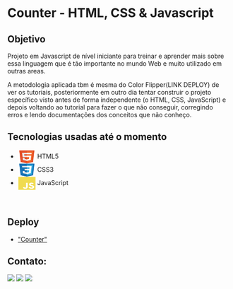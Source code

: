 # Counter - HTML, CSS & Javascript

## Objetivo

Projeto em Javascript de nível iniciante para treinar e aprender mais sobre essa linguagem que é tão importante no mundo Web e muito utilizado em outras areas.

A metodologia aplicada tbm é mesma do Color Flipper(LINK DEPLOY) de ver os tutoriais, posteriormente em outro dia tentar construir o projeto específico visto antes de forma independente (o HTML, CSS, JavaScript) e depois voltando ao tutorial para fazer o que não conseguir, corregindo erros e lendo documentações dos conceitos que não conheço.


## Tecnologias usadas até o momento
<ul>
  <li><img align="center" alt="HTML" height="30" width="40" src="https://raw.githubusercontent.com/devicons/devicon/master/icons/html5/html5-original.svg"> HTML5</li>
  <li><img align="center" alt="CSS" height="30" width="40" src="https://raw.githubusercontent.com/devicons/devicon/master/icons/css3/css3-original.svg"> CSS3</li>
  <li><img align="center" alt="Js" height="30" width="40" src="https://raw.githubusercontent.com/devicons/devicon/master/icons/javascript/javascript-plain.svg"> JavaScript</li>
</ul>
<br>

## Deploy

* ["Counter"](https://luisbarrichello-counter.netlify.app/) 


## Contato:
  <a href="https://www.instagram.com/luisbarrichello/" target="_blank"><img src="https://img.shields.io/badge/-Instagram-%23E4405F?style=for-the-badge&logo=instagram&logoColor=white" target="_blank"></a>
  <a href="mailto:luisgbarrichelo@gmail.com"><img src="https://img.shields.io/badge/-Gmail-%23333?style=for-the-badge&logo=gmail&logoColor=white" target="_blank"></a>
  <a href="https://www.linkedin.com/in/lu%C3%ADs-gabriel-viana-barrichello-86448b195/" target="_blank"><img src="https://img.shields.io/badge/-LinkedIn-%230077B5?style=for-the-badge&logo=linkedin&logoColor=white" target="_blank"></a>
